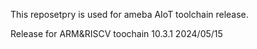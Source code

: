 This reposetpry is used for ameba AIoT toolchain release. 

Release for ARM&RISCV toochain 10.3.1  2024/05/15
